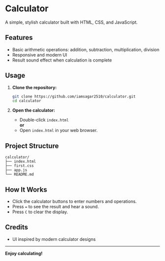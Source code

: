 # Calculator

A simple, stylish calculator built with HTML, CSS, and JavaScript.

## Features

- Basic arithmetic operations: addition, subtraction, multiplication, division
- Responsive and modern UI
- Result sound effect when calculation is complete

## Usage

1. **Clone the repository:**
    ```sh
    git clone https://github.com/iamsagar2510/calculator.git
    cd calculator
    ```

2. **Open the calculator:**
    - Double-click `index.html`  
    **or**
    - Open `index.html` in your web browser.

## Project Structure

```
calculator/
├── index.html
├── first.css
├── app.js
└── README.md
```

## How It Works

- Click the calculator buttons to enter numbers and operations.
- Press `=` to see the result and hear a sound.
- Press `C` to clear the display.

## Credits

- UI inspired by modern calculator designs

---

**Enjoy calculating!**
